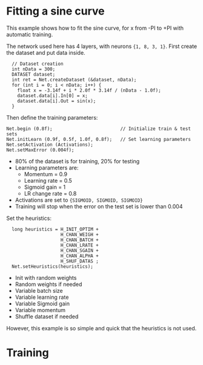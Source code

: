 # Fitting a sine curve
This example shows how to fit the sine curve, for x from -PI to +PI with automatic training.

The network used here has 4 layers, with neurons `{1, 8, 3, 1}`.
First create the dataset and put data inside.
```
  // Dataset creation
  int nData = 300;
  DATASET dataset;
  int ret = Net.createDataset (&dataset, nData);
  for (int i = 0; i < nData; i++) {
    float x = -3.14f + i * 2.0f * 3.14f / (nData - 1.0f);
    dataset.data[i].In[0] = x;
    dataset.data[i].Out = sin(x);
  }
  ```
  Then define the training parameters:
  ```
  Net.begin (0.8f);                         // Initialize train & test sets
  Net.initLearn (0.9f, 0.5f, 1.0f, 0.8f);   // Set learning parameters
  Net.setActivation (Activations);
  Net.setMaxError (0.004f);
```
* 80% of the dataset is for training, 20% for testing
* Learning parameters are:
    * Momentum = 0.9
    * Learning rate = 0.5
    * Sigmoid gain = 1
    * LR change rate = 0.8
* Activations are set to `{SIGMOID, SIGMOID, SIGMOID}`
* Training will stop when the error on the test set is lower than 0.004

Set the heuristics:
```
  long heuristics = H_INIT_OPTIM +
                    H_CHAN_WEIGH +
                    H_CHAN_BATCH +
                    H_CHAN_LRATE +
                    H_CHAN_SGAIN +
                    H_CHAN_ALPHA +
                    H_SHUF_DATAS ;
  Net.setHeuristics(heuristics);
```
* Init with random weights
* Random weights if needed
* Variable batch size
* Variable learning rate
* Variable Sigmoid gain
* Variable momentum
* Shuffle dataset if needed

However, this example is so simple and quick that the heuristics is not used.
# Training
